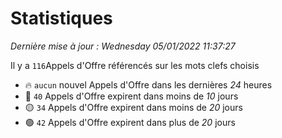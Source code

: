 # Statistiques


_Dernière mise à jour : Wednesday 05/01/2022 11:37:27_ 

Il y a `116`Appels d'Offre référencés sur les mots clefs choisis

- 🔥 `aucun` nouvel Appels d'Offre dans les dernières *24* heures
- 🔴  `40` Appels d'Offre expirent dans moins de *10* jours
- 🟡  `34` Appels d'Offre expirent dans moins de *20* jours
- 🟢  `42` Appels d'Offre expirent dans plus de *20* jours
